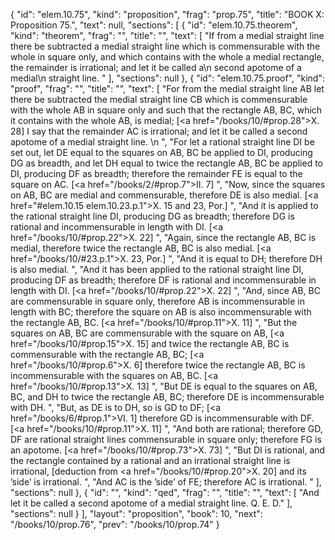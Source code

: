 {
  "id": "elem.10.75",
  "kind": "proposition",
  "frag": "prop.75",
  "title": "BOOK X: Proposition 75.",
  "text": null,
  "sections": [
    {
      "id": "elem.10.75.theorem",
      "kind": "theorem",
      "frag": "",
      "title": "",
      "text": [
        "If from a medial straight line there be subtracted a medial straight line which is commensurable with the whole in square only, and which contains with the whole a medial rectangle, the remainder is irrational; and let it be called a\n       second apotome of a medial\n       straight line. "
      ],
      "sections": null
    },
    {
      "id": "elem.10.75.proof",
      "kind": "proof",
      "frag": "",
      "title": "",
      "text": [
        "For from the medial straight line AB let there be subtracted the medial straight line CB which is commensurable with the whole AB in square only and such that the rectangle AB, BC, which it contains with the whole AB, is medial; [<a href=\"/books/10/#prop.28\">X. 28</a>] I say that the remainder AC is irrational; and let it be called a second apotome of a medial straight line. \n      ",
        "For let a rational straight line DI be set out, let DE equal to the squares on AB, BC be applied to DI, producing DG as breadth, and let DH equal to twice the rectangle AB, BC be applied to DI, producing DF as breadth; therefore the remainder FE is equal to the square on AC. [<a href=\"/books/2/#prop.7\">II. 7</a>] ",
        "Now, since the squares on AB, BC are medial and commensurable, therefore DE is also medial. [<a href=\"#elem.10.15 elem.10.23.p.1\">X. 15 and 23, Por.</a>] ",
        "And it is applied to the rational straight line DI, producing DG as breadth; therefore DG is rational and incommensurable in length with DI. [<a href=\"/books/10/#prop.22\">X. 22</a>] ",
        "Again, since the rectangle AB, BC is medial, therefore twice the rectangle AB, BC is also medial. [<a href=\"/books/10/#23.p.1\">X. 23, Por.</a>] ",
        "And it is equal to DH; therefore DH is also medial. ",
        "And it has been applied to the rational straight line DI, producing DF as breadth; therefore DF is rational and incommensurable in length with DI. [<a href=\"/books/10/#prop.22\">X. 22</a>] ",
        "And, since AB, BC are commensurable in square only, therefore AB is incommensurable in length with BC; therefore the square on AB is also incommensurable with the rectangle AB, BC. [<a href=\"/books/10/#prop.11\">X. 11</a>] ",
        "But the squares on AB, BC are commensurable with the square on AB, [<a href=\"/books/10/#prop.15\">X. 15</a>] and twice the rectangle AB, BC is commensurable with the rectangle AB, BC; [<a href=\"/books/10/#prop.6\">X. 6</a>] therefore twice the rectangle AB, BC is incommensurable with the squares on AB, BC. [<a href=\"/books/10/#prop.13\">X. 13</a>] ",
        "But DE is equal to the squares on AB, BC, and DH to twice the rectangle AB, BC; therefore DE is incommensurable with DH. ",
        "But, as DE is to DH, so is GD to DF; [<a href=\"/books/6/#prop.1\">VI. 1</a>] therefore GD is incommensurable with DF. [<a href=\"/books/10/#prop.11\">X. 11</a>] ",
        "And both are rational; therefore GD, DF are rational straight lines commensurable in square only; therefore FG is an apotome. [<a href=\"/books/10/#prop.73\">X. 73</a>] ",
        "But DI is rational, and the rectangle contained by a rational and an irrational straight line is irrational, [deduction from <a href=\"/books/10/#prop.20\">X. 20</a>] and its ’side’ is irrational. ",
        "And AC is the ’side’ of FE; therefore AC is irrational. "
      ],
      "sections": null
    },
    {
      "id": "",
      "kind": "qed",
      "frag": "",
      "title": "",
      "text": [
        "And let it be called a second apotome of a medial straight line. Q. E. D."
      ],
      "sections": null
    }
  ],
  "layout": "proposition",
  "book": 10,
  "next": "/books/10/prop.76",
  "prev": "/books/10/prop.74"
}
